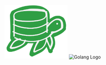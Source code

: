 <div>
  <img alt="Trtl3 Logo" src="https://github.com/blobtrtl3/docs/blob/main/logo/logo.svg" width="200"/>
  <img alt="Golang Logo" src="https://go.dev/blog/go-brand/Go-Logo/SVG/Go-Logo_Aqua.svg" width="200"/>
</div>
